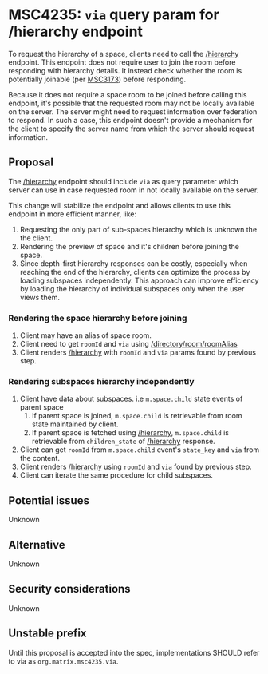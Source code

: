# MSC4235: `via` query param for /hierarchy endpoint

To request the hierarchy of a space, clients need to call the
[/hierarchy](https://spec.matrix.org/v1.9/client-server-api/#get_matrixclientv1roomsroomidhierarchy) endpoint. This
endpoint does not require user to join the room before responding with hierarchy details. It instead check whether the
room is potentially joinable (per [MSC3173](https://github.com/matrix-org/matrix-spec-proposals/pull/3173)) before
responding.

Because it does not require a space room to be joined before calling this endpoint, it's possible that the requested
room may not be locally available on the server. The server might need to request information over federation to
respond. In such a case, this endpoint doesn't provide a mechanism for the client to specify the server name from which
the server should request information.

## Proposal

The [/hierarchy](https://spec.matrix.org/v1.9/client-server-api/#get_matrixclientv1roomsroomidhierarchy) endpoint should
include `via` as query parameter which server can use in case requested room in not locally available on the server.

This change will stabilize the endpoint and allows clients to use this endpoint in more efficient manner, like: 
1. Requesting the only part of sub-spaces hierarchy which is unknown the the client.
2. Rendering the preview of space and it's children before joining the space.
3. Since depth-first hierarchy responses can be costly, especially when reaching the end of the hierarchy, clients can
   optimize the process by loading subspaces independently. This approach can improve efficiency by loading the
   hierarchy of individual subspaces only when the user views them.


### Rendering the space hierarchy before joining
  1. Client may have an alias of space room.
  2. Client need to get `roomId` and `via` using [/directory/room/roomAlias](https://spec.matrix.org/v1.12/client-server-api/#get_matrixclientv3directoryroomroomalias)
  3. Client renders [/hierarchy](https://spec.matrix.org/v1.12/client-server-api/#get_matrixclientv1roomsroomidhierarchy) with `roomId` and `via` params found by previous step.

### Rendering subspaces hierarchy independently
  1. Client have data about subspaces. i.e `m.space.child` state events of parent space
     1. If parent space is joined, `m.space.child` is retrievable from room state maintained by client.
     2. If parent space is fetched using [/hierarchy](https://spec.matrix.org/v1.12/client-server-api/#get_matrixclientv1roomsroomidhierarchy), `m.space.child` is
        retrievable from `children_state` of [/hierarchy](https://spec.matrix.org/v1.12/client-server-api/#get_matrixclientv1roomsroomidhierarchy) response.
  2. Client can get `roomId` from `m.space.child` event's `state_key` and `via` from the content.
  3. Client renders [/hierarchy](https://spec.matrix.org/v1.12/client-server-api/#get_matrixclientv1roomsroomidhierarchy) using `roomId` and `via` found by previous step.
  4. Client can iterate the same procedure for child subspaces.


## Potential issues
Unknown

## Alternative
Unknown

## Security considerations
Unknown

## Unstable prefix
Until this proposal is accepted into the spec, implementations SHOULD refer to via as `org.matrix.msc4235.via`.
